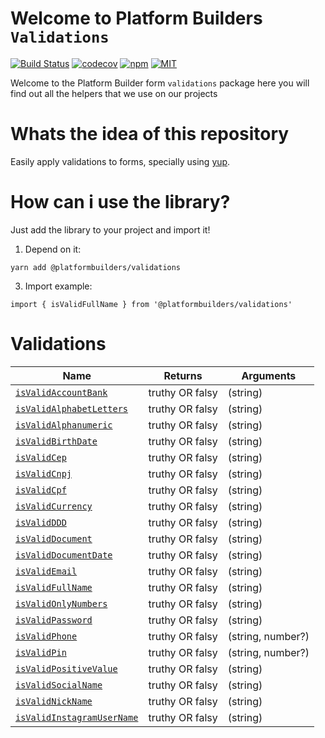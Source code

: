 # Welcome to Platform Builders `Validations`

[![Build Status][check-badge]][workflows]
[![codecov][codecov]](https://codecov.io/gh/platformbuilders/validations)
[![npm][npm-badge]][npm]
[![MIT][license-badge]][license]

[npm-badge]: https://img.shields.io/npm/v/@platformbuilders/validations.svg
[npm]: https://www.npmjs.com/package/@platformbuilders/validations
[license-badge]: https://img.shields.io/dub/l/vibe-d.svg
[license]: https://raw.githubusercontent.com/platformbuilders/validations/master/LICENSE.md
[workflows]: https://github.com/platformbuilders/validations/actions
[check-badge]: https://github.com/platformbuilders/validations/workflows/check/badge.svg
[codecov]: https://codecov.io/gh/platformbuilders/validations/branch/master/graph/badge.svg

Welcome to the Platform Builder form `validations` package here you will find out all the helpers that we use on our projects

# Whats the idea of this repository

Easily apply validations to forms, specially using [yup](https://github.com/jquense/yup).

# How can i use the library?

Just add the library to your project and import it!

1. Depend on it:

```
yarn add @platformbuilders/validations
```

3. Import example:

```
import { isValidFullName } from '@platformbuilders/validations'

```

# Validations

| Name                                                             | Returns         | Arguments         |
| ---------------------------------------------------------------- | --------------- | ----------------- |
| [`isValidAccountBank`](./docs/isValidAccountBank.md)             | truthy OR falsy | (string)          |
| [`isValidAlphabetLetters`](./docs/isValidAlphabetLetters.md)     | truthy OR falsy | (string)          |
| [`isValidAlphanumeric`](./docs/isValidAlphanumeric.md)           | truthy OR falsy | (string)          |
| [`isValidBirthDate`](./docs/isValidBirthDate.md)                 | truthy OR falsy | (string)          |
| [`isValidCep`](./docs/isValidCep.md)                             | truthy OR falsy | (string)          |
| [`isValidCnpj`](./docs/isValidCnpj.md)                           | truthy OR falsy | (string)          |
| [`isValidCpf`](./docs/isValidCpf.md)                             | truthy OR falsy | (string)          |
| [`isValidCurrency`](./docs/isValidCurrency.md)                   | truthy OR falsy | (string)          |
| [`isValidDDD`](./docs/isValidDDD.md)                             | truthy OR falsy | (string)          |
| [`isValidDocument`](./docs/isValidDocument.md)                   | truthy OR falsy | (string)          |
| [`isValidDocumentDate`](./docs/isValidDocumentDate.md)           | truthy OR falsy | (string)          |
| [`isValidEmail`](./docs/isValidEmail.md)                         | truthy OR falsy | (string)          |
| [`isValidFullName`](./docs/isValidFullName.md)                   | truthy OR falsy | (string)          |
| [`isValidOnlyNumbers`](./docs/isValidOnlyNumbers.md)             | truthy OR falsy | (string)          |
| [`isValidPassword`](./docs/isValidPassword.md)                   | truthy OR falsy | (string)          |
| [`isValidPhone`](./docs/isValidPhone.md)                         | truthy OR falsy | (string, number?) |
| [`isValidPin`](./docs/isValidPin.md)                             | truthy OR falsy | (string, number?) |
| [`isValidPositiveValue`](./docs/isValidPositiveValue.md)         | truthy OR falsy | (string)          |
| [`isValidSocialName`](./docs/isValidSocialName.md)               | truthy OR falsy | (string)          |
| [`isValidNickName`](./docs/isValidNickName.md)                   | truthy OR falsy | (string)          |
| [`isValidInstagramUserName`](./docs/isValidInstagramUserName.md) | truthy OR falsy | (string)          |
